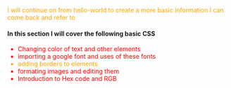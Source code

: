 <!DOCTYPE html>
<html>
  
  <head>
    <title>
      <h1 style="color: red;">Coding-Gets-Real</h1>
    </title>
  </head>
  
  <style>
    p {color: purple;}
    li {color: red;}
  </style>
  
  <style>
  .orange-text {color: orange;}
  </style>
  
  <!--I have shown three different methods above on how to color text; firstly just changing the h1 title style indiviuly, Use of CSS       Selectors to create style elements and finally using a CSS Class to Style Elements. you can do this to multiple elements in one CSS       selector demonstrated above, and multiple elements with a CSS class demonstrated below.-->
  
 <body>
      <p class="orange-text">I will continue on from hello-world to create a more basic information I can come back and refer to</p>
      <h4>In this section I will cover the following basic CSS</h4>
      <ul>
        <li>Changing color of text and other elements</li>
        <li>importing a google font and uses of these fonts</li>
        <li class="orange-text">adding borders to elements</li>
        <li>formating images and editing them</li>
        <li>Introduction to Hex code and RGB</li>
      </ul>
 </body>
 
 
</html>
